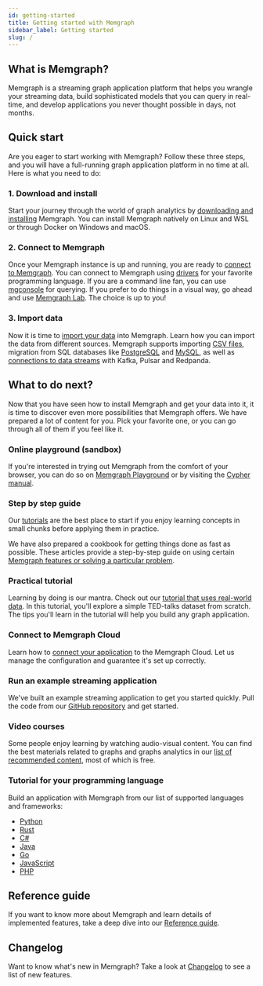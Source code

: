 ```yaml
---
id: getting-started
title: Getting started with Memgraph
sidebar_label: Getting started
slug: /
---
```


## What is Memgraph?

Memgraph is a streaming graph application platform that helps you wrangle your
streaming data, build sophisticated models that you can query in real-time, and
develop applications you never thought possible in days, not months.

## Quick start

Are you eager to start working with Memgraph? Follow these three steps, and you
will have a full-running graph application platform in no time at all. Here is
what you need to do:

### 1. Download and install

Start your journey through the world of graph analytics by [downloading and
installing](/installation/overview.md) Memgraph. You can install Memgraph
natively on Linux and WSL or through Docker on Windows and macOS.

### 2. Connect to Memgraph

Once your Memgraph instance is up and running, you are ready to [connect to
Memgraph](/connect-to-memgraph/overview.mdx). You can connect to Memgraph using
[drivers](/connect-to-memgraph/drivers/overview.md) for your favorite programming
language. If you are a command line fan, you can use
[mgconsole](/connect-to-memgraph/mgconsole.md) for querying. If you
prefer to do things in a visual way, go ahead and use [Memgraph
Lab](/memgraph-lab). The choice is up to you!

### 3. Import data

Now it is time to [import your data](/import-data/overview.mdx) into Memgraph.
Learn how you can import the data from different sources. Memgraph supports
importing [CSV files](/import-data/load-csv-clause.md), migration from SQL
databases like [PostgreSQL](/import-data/migrate/postgresql.md) and
[MySQL](/import-data/migrate/mysql.md), as well as [connections to data
streams](/import-data/kafka/overview.md) with Kafka, Pulsar and Redpanda.

## What to do next?

Now that you have seen how to install Memgraph and get your data into it, it is
time to discover even more possibilities that Memgraph offers. We have prepared
a lot of content for you. Pick your favorite one, or you can go through all of
them if you feel like it.

### Online playground (sandbox)

If you're interested in trying out Memgraph from the comfort of your browser,
you can do so on [Memgraph Playground](https://playground.memgraph.com/) or by
visiting the [Cypher manual](/cypher-manual).

### Step by step guide

Our [tutorials](/tutorials/overview.md) are the best place to start if you enjoy
learning concepts in small chunks before applying them in practice.

We have also prepared a cookbook for getting things done as fast as possible.
These articles provide a step-by-step guide on using certain [Memgraph features
or solving a particular problem](/how-to-guides/overview.md).

### Practical tutorial

Learning by doing is our mantra. Check out our [tutorial that uses real-world
data](/tutorials/analyzing-ted-talks.md). In this tutorial, you'll explore a
simple TED-talks dataset from scratch. The tips you'll learn in the tutorial
will help you build any graph application.

### Connect to Memgraph Cloud

Learn how to [connect your application](/connect-to-memgraph/overview.mdx) to
the Memgraph Cloud. Let us manage the configuration and guarantee it's set up
correctly.

### Run an example streaming application

We've built an example streaming application to get you started quickly. Pull
the code from our [GitHub
repository](https://github.com/memgraph/example-streaming-app) and get started.

### Video courses

Some people enjoy learning by watching audio-visual content. You can find the
best materials related to graphs and graphs analytics in our [list of
recommended
content](https://www.youtube.com/channel/UCZ3HOJvHGxtQ_JHxOselBYg/playlists),
most of which is free.

### Tutorial for your programming language

Build an application with Memgraph from our list of supported languages and
frameworks:

- [Python](/connect-to-memgraph/drivers/python.md)
- [Rust](/connect-to-memgraph/drivers/rust.md)
- [C#](/connect-to-memgraph/drivers/c-sharp.md)
- [Java](/connect-to-memgraph/drivers/java.md)
- [Go](/connect-to-memgraph/drivers/go.md)
- [JavaScript](/connect-to-memgraph/drivers/javascript.md)
- [PHP](/connect-to-memgraph/drivers/php.md)

## Reference guide

If you want to know more about Memgraph and learn details of implemented
features, take a deep dive into our [Reference
guide](/reference-guide/overview.md).

## Changelog

Want to know what's new in Memgraph? Take a look at [Changelog](/changelog.md)
to see a list of new features.
